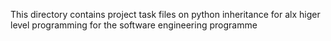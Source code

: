 This directory contains project task files on python inheritance for alx higer level programming for the software engineering programme


